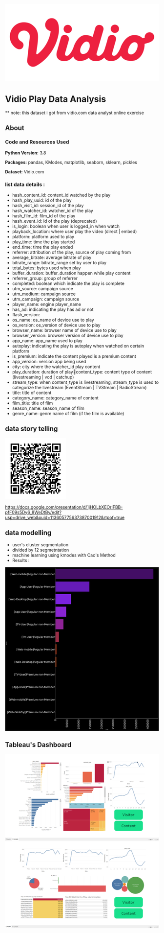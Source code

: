 

![Figure 1](https://github.com/boxside/Vidio_Play_Data_Analysis/blob/main/figure/1200px-Logo_Vidio.png)
# Vidio Play Data Analysis
  ** note: this dataset i got from vidio.com data analyst online exercise
  
  ## About
 ### Code and Resources Used 
  **Python Version:** 3.8  
  
  **Packages:** pandas, KModes, matplotlib, seaborn, sklearn, pickles

  **Dataset:**  Vidio.com
  
 ### list data details : 
* hash_content_id: content_id watched by the play
* hash_play_uuid: id of the play
* hash_visit_id: session_id of the play
* hash_watcher_id: watcher_id of the play
* hash_film_id: film_id of the play
* hash_event_id: id of the play (deprecated)
* is_login: boolean when user is logged_in when watch 
* playback_location: where user play the video (direct | embed)
* platform: platform used to play
* play_time: time the play started
* end_time: time the play ended
* referrer: attribution of the play, source of play coming from
* average_bitrate: average bitrate of play
* bitrate_range: bitrate_range set by user to play
* total_bytes: bytes used when play
* buffer_duration: buffer_duration happen while play content
* referrer_group: group of referrer
* completed: boolean which indicate the play is complete
* utm_source: campaign source 
* utm_medium: campaign source
* utm_campaign: campaign source
* player_name: engine player_name
* has_ad: indicating the play has ad or not
* flash_version: 
* os_name: os_name of device use to play 
* os_version: os_version of device use to play
* browser_name: browser name of device use to play
* browser_version: browser version of device use to play
* app_name: app_name used to play
* autoplay: indicating the play is autoplay when watched on certain platform
* is_premium: indicate the content played is a premium content
* app_version: version app being used
* city: city where the watcher_id play content
* play_duration: duration of playcontent_type: content type of content (livestreaming | vod | catchup)
* stream_type: when content_type is livestreaming, stream_type is used to categorize the livestream (EventStream | TVStream | RadioStream)
* title: title of content
* category_name: category_name of content
* film_title: title of film
* season_name: season_name of film
* genre_name: genre name of film (if the film is available) 
## data story telling

![Figure 1](https://github.com/boxside/Vidio_Play_Data_Analysis/blob/main/figure/qrppt.png)

https://docs.google.com/presentation/d/1jHOLbXEOrlFBB-pfF09s5Dy6_8WeDtBv/edit?usp=drive_web&ouid=113605775637387001912&rtpof=true
## data modelling
* user's cluster segmentation
* divided by 12 segmetntation
* machine learning using kmodes with Cao's Method
* Results : 

![Figure 1](https://github.com/boxside/Vidio_Play_Data_Analysis/blob/main/figure/Picture1.png)
## Tableau's Dashboard

![Figure 1](https://github.com/boxside/Vidio_Play_Data_Analysis/blob/main/figure/dash1.png)
![Figure 1](https://github.com/boxside/Vidio_Play_Data_Analysis/blob/main/figure/dash2.png)
